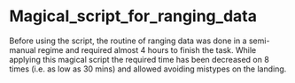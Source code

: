 # Magical_script_for_ranging_data

Before using the script, the routine of ranging data was done in a semi-manual regime and required almost 4 hours to finish the task. While applying this magical script the required time has been decreased on 8 times (i.e. as low as 30 mins) and allowed avoiding mistypes on the landing.  
